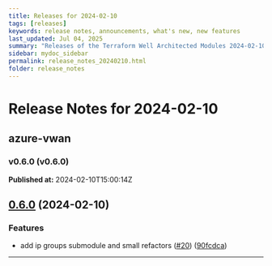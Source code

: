```yaml
---
title: Releases for 2024-02-10
tags: [releases]
keywords: release notes, announcements, what's new, new features
last_updated: Jul 04, 2025
summary: "Releases of the Terraform Well Architected Modules 2024-02-10"
sidebar: mydoc_sidebar
permalink: release_notes_20240210.html
folder: release_notes
---
```


# Release Notes for 2024-02-10

## azure-vwan
### v0.6.0 (v0.6.0)
**Published at:** 2024-02-10T15:00:14Z

## [0.6.0](https://github.com/CloudNationHQ/terraform-azure-vwan/compare/v0.5.1...v0.6.0) (2024-02-10)


### Features

* add ip groups submodule and small refactors ([#20](https://github.com/CloudNationHQ/terraform-azure-vwan/issues/20)) ([90fcdca](https://github.com/CloudNationHQ/terraform-azure-vwan/commit/90fcdca57122cbfd03cfb0e07f62becb5513871d))

---

